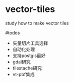 # vector-tiles
study how to make vector tiles 

#todos
- 矢量切片工具选择
- 自动化处理
- 支持postgis最好
- gdal研究
- tilestache研究
- vt-pbf集成

